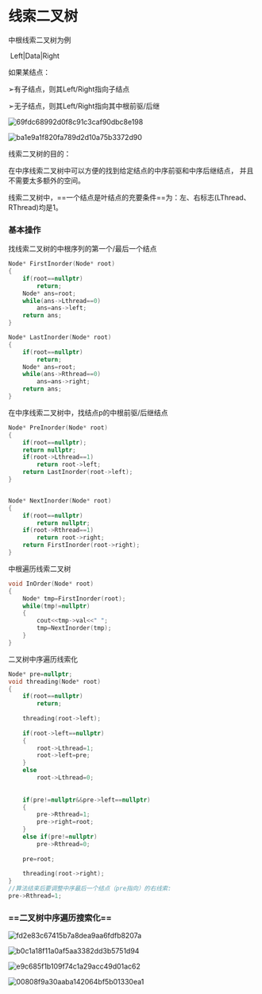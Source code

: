 # 线索二叉树

中根线索二叉树为例

​		Left|Data|Right

如果某结点：

➢有子结点，则其Left/Right指向子结点

➢无子结点，则其Left/Right指向其中根前驱/后继



![69fdc68992d0f8c91c3caf90dbc8e198](F:\files\WeChat\xwechat_files\wxid_11h7o9vocxfg22_1158\temp\RWTemp\2025-10\9e20f478899dc29eb19741386f9343c8\69fdc68992d0f8c91c3caf90dbc8e198.png)



![ba1e9a1f820fa789d2d10a75b3372d90](F:\files\WeChat\xwechat_files\wxid_11h7o9vocxfg22_1158\temp\RWTemp\2025-10\9e20f478899dc29eb19741386f9343c8\ba1e9a1f820fa789d2d10a75b3372d90.png)





线索二叉树的目的：

在中序线索二叉树中可以方便的找到给定结点的中序前驱和中序后继结点， 并且不需要太多额外的空间。

线索二叉树中，==一个结点是叶结点的充要条件==为：左、右标志(LThread、 RThread)均是1。







### 基本操作

找线索二叉树的中根序列的第一个/最后一个结点 

```C++
Node* FirstInorder(Node* root)
{
    if(root==nullptr)
        return;
    Node* ans=root;
    while(ans->Lthread==0)
        ans=ans->left;
    return ans;
}

Node* LastInorder(Node* root)
{
    if(root==nullptr)
        return;
    Node* ans=root;
    while(ans->Rthread==0)
        ans=ans->right;
    return ans;
}
```



在中序线索二叉树中，找结点p的中根前驱/后继结点 

```C++
Node* PreInorder(Node* root)
{
    if(root==nullptr);
    return nullptr;
    if(root->Lthread==1)
        return root->left;
    return LastInorder(root->left);
}


Node* NextInorder(Node* root)
{
    if(root==nullptr)
        return nullptr;
    if(root->Rthread==1)
        return root->right;
    return FirstInorder(root->right);
}
```

 

中根遍历线索二叉树

```C++
void InOrder(Node* root)
{
    Node* tmp=FirstInorder(root);
    while(tmp!=nullptr)
    {
        cout<<tmp->val<<" ";
        tmp=NextInorder(tmp);
    }
}
```



二叉树中序遍历线索化

```C++
Node* pre=nullptr;
void threading(Node* root)
{
    if(root==nullptr)
        return;
    
    threading(root->left);
    
    if(root->left==nullptr)
    {
        root->Lthread=1;
        root->left=pre;
    }
    else
        root->Lthread=0;
    
    
    if(pre!=nullptr&&pre->left==nullptr)
    {
        pre->Rthread=1;
        pre->right=root;
    }
    else if(pre!=nullptr)
    	pre->Rthread=0;
    
    pre=root;
    
    threading(root->right);
}
//算法结束后要调整中序最后一个结点（pre指向）的右线索:
pre->Rthread=1;
```





### ==二叉树中序遍历搜索化==

![fd2e83c67415b7a8dea9aa6fdfb8207a](F:\files\WeChat\xwechat_files\wxid_11h7o9vocxfg22_1158\temp\RWTemp\2025-10\9e20f478899dc29eb19741386f9343c8\fd2e83c67415b7a8dea9aa6fdfb8207a.png)







![b0c1a18f11a0af5aa3382dd3b5751d94](F:\files\WeChat\xwechat_files\wxid_11h7o9vocxfg22_1158\temp\RWTemp\2025-10\9e20f478899dc29eb19741386f9343c8\b0c1a18f11a0af5aa3382dd3b5751d94.png)





![e9c685f1b109f74c1a29acc49d01ac62](F:\files\WeChat\xwechat_files\wxid_11h7o9vocxfg22_1158\temp\RWTemp\2025-10\9e20f478899dc29eb19741386f9343c8\e9c685f1b109f74c1a29acc49d01ac62.png)





![00808f9a30aaba142064bf5b01330ea1](F:\files\WeChat\xwechat_files\wxid_11h7o9vocxfg22_1158\temp\RWTemp\2025-10\9e20f478899dc29eb19741386f9343c8\00808f9a30aaba142064bf5b01330ea1.png)



